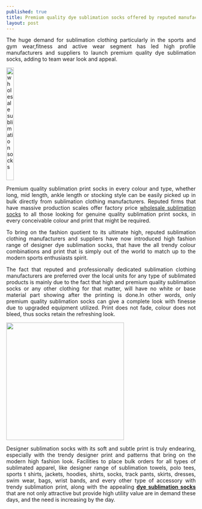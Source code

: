 ```yaml
---
published: true
title: Premium quality dye sublimation socks offered by reputed manufacturers look refreshingly new 
layout: post
---
```

<p style="text-align: justify;">The huge demand for sublimation clothing particularly in the sports and gym wear,fitness and active wear segment has led high profile manufacturers and suppliers to launch premium quality dye sublimation socks, adding to team wear look and appeal.
</p>

<p><a href="http://www.oasissublimation.com/manufactures/icy-slopes-in-vivid-colour-sublimated-socks/"><img src="http://www.oasissublimation.com/wp-content/uploads/2016/04/Icy-Slopes-in-vivid-Colour-Sublimated-Socks.jpg" alt="wholesale sublimation socks" width="20" height="300" /></a></p>

<p style="text-align: justify;">Premium quality sublimation print socks in every colour and type, whether long, mid length, ankle length or stocking style can be easily picked up in bulk directly from sublimation clothing manufacturers. Reputed firms that have massive production scales offer factory price <a href="http://www.oasissublimation.com/wholesale/sublimated-socks/" target="_blank">wholesale sublimation socks</a> to all those looking for genuine quality sublimation print socks, in every conceivable colour and print that might be required.</p>

<p style="text-align: justify;">To bring on the fashion quotient to its ultimate high, reputed sublimation clothing manufacturers and suppliers have now introduced high fashion range of designer dye sublimation socks, that have the all trendy colour combinations and print that is simply out of the world to match up to the modern sports enthusiasts spirit.</p>

<p style="text-align: justify;">The fact that reputed and professionally dedicated sublimation clothing manufacturers are preferred over the local units for any type of sublimated products is mainly due to the fact that high and premium quality sublimation socks or any other clothing for that matter, will have no white or base material part showing after the printing is done.In other words, only premium quality sublimation socks can give a complete look with finesse due to upgraded equipment utilized. Print does not fade, colour does not bleed, thus socks retain the refreshing look.</p>

<p><a href="http://www.oasissublimation.com/manufactures/sublimated-women-socks/"><img src="http://www.oasissublimation.com/wp-content/uploads/2015/03/sublimated-women-socks.jpg" width="313" height="313" /></a></p>

<p style="text-align: justify;">Designer sublimation socks with its soft and subtle print is truly endearing, especially with the trendy designer print and patterns that bring on the modern high fashion look. Facilities to place bulk orders for all types of sublimated apparel, like designer range of sublimation towels, polo tees, sports t shirts, jackets, hoodies, shirts, socks, track pants, skirts, dresses, swim wear, bags, wrist bands, and every other type of accessory with trendy sublimation print, along with the appealing <b><a href="http://www.oasissublimation.com/manufactures/custom-dye-sublimated-socks/" target="_blank">dye sublimation socks</a></b> that are not only attractive but provide high utility value are in demand these days, and the need is increasing by the day.</p>